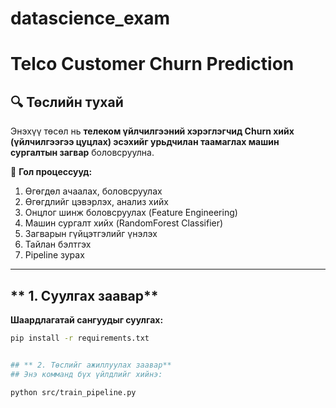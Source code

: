 ﻿# datascience_exam
# Telco Customer Churn Prediction

## **🔍 Төслийн тухай**
Энэхүү төсөл нь **телеком үйлчилгээний хэрэглэгчид Churn хийх (үйлчилгээгээ цуцлах) эсэхийг урьдчилан таамаглах машин сургалтын загвар** боловсруулна.  

🔹 **Гол процессууд:**
1. Өгөгдөл ачаалах, боловсруулах  
2. Өгөгдлийг цэвэрлэх, анализ хийх  
3. Онцлог шинж боловсруулах (Feature Engineering)  
4. Машин сургалт хийх (RandomForest Classifier)  
5. Загварын гүйцэтгэлийг үнэлэх  
6. Тайлан бэлтгэх  
7. Pipeline зурах

---


## ** 1. Суулгах заавар**
**Шаардлагатай сангуудыг суулгах:**  
```sh
pip install -r requirements.txt


## ** 2. Төслийг ажиллуулах заавар**
## Энэ комманд бүх үйлдлийг хийнэ:

python src/train_pipeline.py

